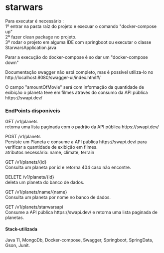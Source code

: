 # starwars

<p>Para executar é necessário : <br>
  1º entrar na pasta raíz do projeto e execuar o comando "docker-compose up" <br>
  2º fazer clean package no projeto. <br>
  3º rodar o projeto em alguma IDE com springboot ou executar o classe StarwarsApplication.java
</p>
<p> Parar a execução do docker-compose é so dar um "docker-compose down"
  
<p>Documentação swagger não está completo, mas é possível utiliza-lo no http://localhost:8080/swagger-ui/index.html#/ </p>
<p>O campo "amountOfMovie" será com informação da quantidade de exibição o planeta teve em filmes através do consumo da API pública https://swapi.dev/ </p>

### EndPoints disponiveis
<p> GET ​/v1​/planets <br>
  retorna uma lista paginada com o padrão da API pública https://swapi.dev/
</p>

<p> POST ​/v1​/planets <br>
Persiste um Planeta e consume a API pública https://swapi.dev/ para verificar a quantidade de exibição em filmes. <br>
atributos necessário: name, climate, terrain
</p>

<p> GET ​/v1​/planets​/{id} <br>
Consulta um planeta por id e retorna 404 caso não encontre.
</p>

<p> DELETE ​/v1​/planets​/{id} <br>
deleta um planeta do banco de dados.
</p>

<p> GET ​/v1​/planets​/name​/{name} <br>
Consulta um planeta por nome no banco de dados.
</p>

<p> GET ​/v1​/planets​/starwarsapi <br>
Consume a API pública https://swapi.dev/ e retorna uma lista paginada de planetas.
</p>

#### Stack-utilizada
Java 11, MongoDb, Docker-compose, Swagger, Springboot, SpringData, Gson, Junit.
